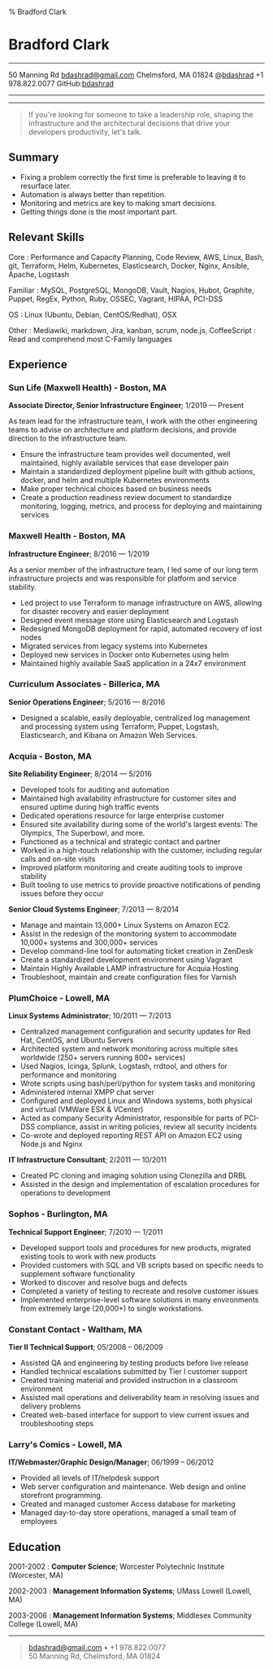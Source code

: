 % Bradford Clark

Bradford Clark
==============

---------------------             ----------------------------------------------
50 Manning Rd                                               <bdashrad@gmail.com>
Chelmsford, MA 01824                    @[bdashrad](http://twitter.com/bdashrad) 
+1 978.822.0077                    GitHub:[bdashrad](http://github.com/bdashrad)
---------------------             ----------------------------------------------

---

> If you're looking for someone to take a leadership role, shaping the
> infrastructure and the architectural decisions that drive your developers
> productivity, let's talk.

Summary
-------

* Fixing a problem correctly the first time is preferable to leaving it to
  resurface later.
* Automation is always better than repetition.
* Monitoring and metrics are key to making smart decisions.
* Getting things done is the most important part.

Relevant Skills
---------------

Core
:   Performance and Capacity Planning, Code Review, AWS, Linux, Bash, git,
    Terraform, Helm, Kubernetes, Elasticsearch, Docker, Nginx, Ansible, Apache,
    Logstash

Familiar
:   MySQL, PostgreSQL, MongoDB, Vault, Nagios, Hubot, Graphite, Puppet,
    RegEx, Python, Ruby, OSSEC, Vagrant, HIPAA, PCI-DSS

OS
:   Linux (Ubuntu, Debian, CentOS/Redhat), OSX

Other
:   Mediawiki, markdown, Jira, kanban, scrum, node.js, CoffeeScript
:   Read and comprehend most C-Family languages

Experience
----------

### Sun Life (Maxwell Health) - Boston, MA
**Associate Director, Senior Infrastructure Engineer**; 1/2019 — Present

As team lead for the infrastructure team, I work with the other engineering
teams to advise on architecture and platform decisions, and provide direction
to the infrastructure team.

  * Ensure the infrastructure team provides well documented, well maintained,
    highly available services that ease developer pain
  * Maintain a standardized deployment pipeline built with github actions,
    docker, and helm and multiple Kubernetes environments
  * Make proper technical choices based on business needs
  * Create a production readiness review document to standardize monitoring,
    logging, metrics, and process for deploying and maintaining services

### Maxwell Health - Boston, MA
**Infrastructure Engineer**; 8/2016 — 1/2019

As a senior member of the infrastructure team, I led some of our long term
infrastructure projects and was responsible for platform and service stability.

  * Led project to use Terraform to manage infrastructure on AWS, allowing
    for disaster recovery and easier deployment
  * Designed event message store using Elasticsearch and Logstash
  * Redesigned MongoDB deployment for rapid, automated recovery of lost nodes
  * Migrated services from legacy systems into Kubernetes
  * Deployed new services in Docker onto Kubernetes using helm
  * Maintained highly available SaaS application in a 24x7 environment

### Curriculum Associates - Billerica, MA
**Senior Operations Engineer**; 5/2016 — 8/2016

  * Designed a scalable, easily deployable, centralized log management and
    processing system using Terraform, Puppet, Logstash, Elasticsearch, and
    Kibana on Amazon Web Services.

### Acquia - Boston, MA
**Site Reliability Engineer**; 8/2014 — 5/2016

  * Developed tools for auditing and automation
  * Maintained high availability infrastructure for customer sites and ensured
    uptime during high traffic events
  * Dedicated operations resource for large enterprise customer
  * Ensured site availability during some of the world's largest events: The
    Olympics, The Superbowl, and more.
  * Functioned as a technical and strategic contact and partner
  * Worked in a high-touch relationship with the customer, including regular
    calls and on-site visits
  * Improved platform monitoring and create auditing tools to improve stability
  * Built tooling to use metrics to provide proactive notifications of pending
    issues before they occur

**Senior Cloud Systems Engineer**; 7/2013 — 8/2014

  * Manage and maintain 13,000+ Linux Systems on Amazon EC2.
  * Assist in the redesign of the monitoring system to accommodate 10,000+
    systems and 300,000+ services
  * Develop command-line tool for automating ticket creation in ZenDesk
  * Create a standardized development environment using Vagrant
  * Maintain Highly Available LAMP infrastructure for Acquia Hosting
  * Troubleshoot, maintain and create configuration files for Varnish

### PlumChoice - Lowell, MA
**Linux Systems Administrator**; 10/2011 — 7/2013

  * Centralized management configuration and security updates for Red Hat,
    CentOS, and Ubuntu Servers
  * Architected system and network monitoring across multiple sites worldwide
    (250+ servers running 800+ services)
  * Used Nagios, Icinga, Splunk, Logstash, rrdtool, and others for
    performance and monitoring
  * Wrote scripts using bash/perl/python for system tasks and monitoring
  * Administered internal XMPP chat server
  * Configured and deployed Linux and Windows systems, both physical and
    virtual (VMWare ESX & VCenter)
  * Acted as company Security Administrator, responsible for parts of PCI-DSS
    compliance, assist in writing policies, review all security incidents
  * Co-wrote and deployed reporting REST API on Amazon EC2 using Node.js and
    Nginx

**IT Infrastructure Consultant**; 2/2011 — 10/2011

  * Created PC cloning and imaging solution using Clonezilla and DRBL
  * Assisted in the design and implementation of escalation procedures for
    operations to development

### Sophos - Burlington, MA
**Technical Support Engineer**; 7/2010 — 1/2011

  * Developed support tools and procedures for new products, migrated existing
    tools to work with new products
  * Provided customers with SQL and VB scripts based on specific needs to
    supplement software functionality
  * Worked to discover and resolve bugs and defects
  * Completed a variety of testing to recreate and resolve customer issues
  * Implemented enterprise-level software solutions in many environments from
    extremely large (20,000+) to single workstations.

### Constant Contact - Waltham, MA
**Tier II Technical Support**; 05/2008 – 06/2009

  * Assisted QA and engineering by testing products before live release
  * Handled technical escalations submitted by Tier I customer support
  * Created training material and provided instruction in a classroom environment
  * Assisted mail operations and deliverability team in resolving issues and
    delivery problems
  * Created web-based interface for support to view current issues and
    troubleshooting steps

### Larry's Comics - Lowell, MA
**IT/Webmaster/Graphic Design/Manager**; 06/1999 – 06/2012

  * Provided all levels of IT/helpdesk support
  * Web server configuration and maintenance. Web design and online storefront
    programming.
  * Created and managed customer Access database for marketing
  * Managed day-to-day store operations, managed a small team of employees


Education
---------

2001-2002
:   **Computer Science**; Worcester Polytechnic Institute (Worcester, MA)

2002-2003
:   **Management Information Systems**; UMass Lowell (Lowell, MA)

2003-2006
:   **Management Information Systems**; Middlesex Community College (Lowell, MA)

----

> <bdashrad@gmail.com> • +1 978.822.0077 \
> 50 Manning Rd, Chelmsford, MA 01824
